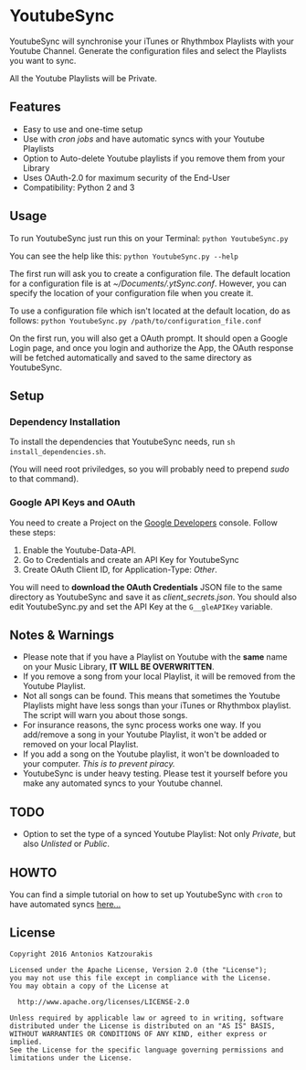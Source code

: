 # YoutubeSync

YoutubeSync will synchronise your iTunes or Rhythmbox Playlists with your Youtube Channel. Generate the configuration files and select the Playlists you want to sync. 

All the Youtube Playlists will be Private.

## Features
- Easy to use and one-time setup
- Use with *cron jobs* and have automatic syncs with your Youtube Playlists
- Option to Auto-delete Youtube playlists if you remove them from your Library
- Uses OAuth-2.0 for maximum security of the End-User
- Compatibility: Python 2 and 3

## Usage
To run YoutubeSync just run this on your Terminal:
`python YoutubeSync.py`

You can see the help like this: `python YoutubeSync.py --help`

The first run will ask you to create a configuration file. The default location for a configuration file is at *~/Documents/.ytSync.conf*. However, you can specify the location of your configuration file when you create it.

To use a configuration file which isn't located at the default location, do as follows: `python YoutubeSync.py /path/to/configuration_file.conf`

On the first run, you will also get a OAuth prompt. It should open a Google Login page, and once you login and authorize the App, the OAuth response will be fetched automatically and saved to the same directory as YoutubeSync.

## Setup
### Dependency Installation
To install the dependencies that YoutubeSync needs, run `sh install_dependencies.sh`. 

(You will need root priviledges, so you will probably need to prepend *sudo* to that command).

### Google API Keys and OAuth
You need to create a Project on the [Google Developers](https://console.developers.google.com) console. Follow these steps:
1) Enable the Youtube-Data-API.
2) Go to Credentials and create an API Key for YoutubeSync
3) Create OAuth Client ID, for Application-Type: *Other*.

You will need to **download the OAuth Credentials** JSON file to the same directory as YoutubeSync and save it as *client_secrets.json*. 
You should also edit YoutubeSync&#46;py and set the API Key at the `G__gleAPIKey` variable. 

## Notes & Warnings
- Please note that if you have a Playlist on Youtube with the **same** name on your Music Library, **IT WILL BE OVERWRITTEN**. 
- If you remove a song from your local Playlist, it will be removed from the Youtube Playlist.
- Not all songs can be found. This means that sometimes the Youtube Playlists might have less songs than your iTunes or Rhythmbox playlist. The script will warn you about those songs.
- For insurance reasons, the sync process works one way. If you add/remove a song in your Youtube Playlist, it won't be added or removed on your local Playlist.
- If you add a song on the Youtube playlist, it won't be downloaded to your computer. *This is to prevent piracy.*
- YoutubeSync is under heavy testing. Please test it yourself before you make any automated syncs to your Youtube channel.

## TODO
- Option to set the type of a synced Youtube Playlist: Not only *Private*, but also *Unlisted* or *Public*. 

## HOWTO
You can find a simple tutorial on how to set up YoutubeSync with `cron` to have automated syncs [here...](http://inatago.com/betalog/youtube_sync.html)

## License
    Copyright 2016 Antonios Katzourakis

    Licensed under the Apache License, Version 2.0 (the "License");
    you may not use this file except in compliance with the License.
    You may obtain a copy of the License at
 
      http://www.apache.org/licenses/LICENSE-2.0
 
    Unless required by applicable law or agreed to in writing, software
    distributed under the License is distributed on an "AS IS" BASIS,
    WITHOUT WARRANTIES OR CONDITIONS OF ANY KIND, either express or implied.
    See the License for the specific language governing permissions and
    limitations under the License.

